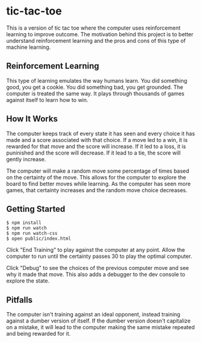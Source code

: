# tic-tac-toe
This is a version of tic tac toe where the computer uses reinforcement learning to improve outcome. The motivation behind this project is to better understand reinforcement learning and the pros and cons of this type of machine learning.

## Reinforcement Learning
This type of learning emulates the way humans learn. You did something good, you get a cookie.  You did something bad, you get grounded. The computer is treated the same way. It plays through thousands of games against itself to learn how to win.

## How It Works
The computer keeps track of every state it has seen and every choice it has made and a score associated with that choice. If a move led to a win, it is rewarded for that move and the score will increase. If it led to a loss, it is puninished and the score will decrease. If it lead to a tie, the score will gently increase.

The computer will make a random move some percentage of times based on the certainty of the move. This allows for the computer to explore the board to find better moves while learning. As the computer has seen more games, that certainty increases and the random move choice decreases.

## Getting Started

```
$ npm install
$ npm run watch
$ npm run watch-css
$ open public/index.html
```

Click "End Training" to play against the computer at any point. Allow the computer to run until the certainty passes 30 to play the optimal computer.

Click "Debug" to see the choices of the previous computer move and see why it made that move.  This also adds a debugger to the dev console to explore the state.

## Pitfalls
The computer isn't training against an ideal opponent, instead training against a dumber version of itself. If the dumber version doesn't capitalize on a mistake, it will lead to the computer making the same mistake repeated and being rewarded for it.
